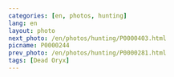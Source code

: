 ```yaml
---
categories: [en, photos, hunting]
lang: en
layout: photo
next_photo: /en/photos/hunting/P0000403.html
picname: P0000244
prev_photo: /en/photos/hunting/P0000281.html
tags: [Dead Oryx]
---
```

